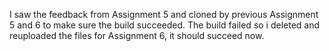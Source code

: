 I saw the feedback from Assignment 5 and cloned by previous Assignment 5 and 6 to make sure the build succeeded. The build failed so i deleted and reuploaded the files for Assignment 6, it should succeed now.
